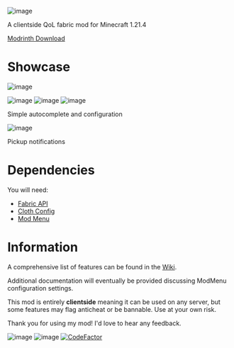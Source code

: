 ![image](https://github.com/user-attachments/assets/f880eb3a-25aa-4063-97ac-105c323d53c0)


A clientside QoL fabric mod for Minecraft 1.21.4

[Modrinth Download](https://modrinth.com/mod/notcharrowutils)

# Showcase
![image](https://github.com/user-attachments/assets/d9ed4f1b-4f02-4fa8-af95-4bf0affe63f8)

![image](https://github.com/user-attachments/assets/3f30a8af-18a3-4de4-bf25-39821d1a8e6c)
![image](https://github.com/user-attachments/assets/73919c4d-9563-42bd-b2d6-5e8a22921101)
![image](https://github.com/user-attachments/assets/c57e9917-4479-4c13-bf86-924062e36534)

Simple autocomplete and configuration

![image](https://github.com/user-attachments/assets/b99babf5-0c65-4ddd-b8ab-07d9108a2a97)

Pickup notifications

# Dependencies
You will need:
* [Fabric API](https://modrinth.com/mod/fabric-api)
* [Cloth Config](https://modrinth.com/mod/cloth-config)
* [Mod Menu](https://modrinth.com/mod/modmenu)

# Information
A comprehensive list of features can be found in the [Wiki](https://github.com/NotchArrow/notcharrowutils/wiki/Commands).

Additional documentation will eventually be provided discussing ModMenu configuration settings.

This mod is entirely **clientside** meaning it can be used on any server, but some features may flag anticheat or be bannable. Use at your own risk.

Thank you for using my mod! I'd love to hear any feedback.

![image](https://sloc.xyz/github/NotchArrow/notcharrowutils/?category=lines)
![image](https://img.shields.io/modrinth/dt/notcharrowutils?style=plastic&logo=modrinth&label=Modrinth&link=https%3A%2F%2Fmodrinth.com%2Fmodpack%2Fnotcharrowutils)
[![CodeFactor](https://www.codefactor.io/repository/github/notcharrow/notcharrowutils/badge)](https://www.codefactor.io/repository/github/notcharrow/notcharrowutils)

